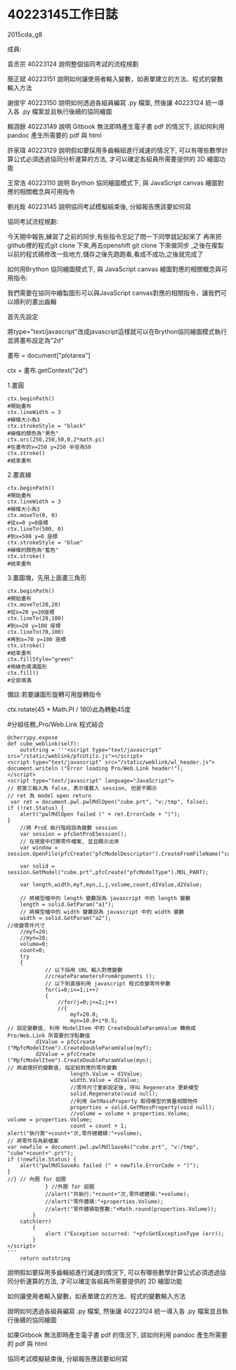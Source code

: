 # 40223145工作日誌

2015cda_g8

成員:

袁丞宗 40223124              說明整個協同考試的流程規劃

簡正斌 40223151              說明如何讓使用者輸入變數，如表單建立的方法、程式的變數輸入方法

謝俊宇 40223150              說明如何透過各組員編寫 .py 檔案, 然後讓 40223124 統一導入各 .py 檔案並且執行後續的協同繪圖

賴涵餘 40223149              說明 Gitbook 無法即時產生電子書 pdf 的情況下, 該如何利用 pandoc 產生所需要的 pdf 與 html

許家瑋 40223129              說明假如要採用多齒輪組進行減速的情況下, 可以有哪些數學計算公式必須透過協同分析運算的方法,                                    才可以確定各組員所需要提供的 2D 繪圖功能

王常浩 40223110              說明 Brython 協同繪圖模式下, 與 JavaScript canvas 繪圖對應的相關概念與可用指令

劉兆銓 40223145              說明協同考試模擬結束後, 分組報告應該要如何寫


協同考試流程規劃:


今天期中報告,練習了之前的同步,有些指令忘記了問一下同學就記起來了
再來把github裡的程式git clone 下來,再去openshift git clone 下來做同步
,之後在複製以前的程式碼修改一些地方,儲存之後先跑跑看,看成不成功,之後就完成了











如何用Brython 協同繪圖模式下, 與 JavaScript canvas 繪圖對應的相關概念與可用指令:


我們需要在協同中繪製圖形可以與JavaScript canvas對應的相關指令，讓我們可以順利的畫出齒輪

首先先設定

<script src="/static/Cango2D.js" type="text/javascript"></script>

<script src="/static/gearUtils-04.js" type="text/javascript"></script>

將type="text/javascript"改成javascript這樣就可以在Brython協同繪圖模式執行並將畫布設定為"2d"

畫布 = document["plotarea"]

ctx = 畫布.getContext("2d")



1.畫圓
```
ctx.beginPath() 
#開始畫布
ctx.lineWidth = 3 
#線條大小為3
ctx.strokeStyle = "black" 
#線條的顏色為"黑色"
ctx.arc(250,250,50,0,2*math.pi)  
#在畫布的x=250 y=250 半徑為50
ctx.stroke() 
#結束畫布
```


2.畫直線
```
ctx.beginPath() 
#開始畫布
ctx.lineWidth = 3 
#線條大小為3
ctx.moveTo(0, 0)  
#從x=0 y=0座標
ctx.lineTo(500, 0) 
#到x=500 y=0 座標
ctx.strokeStyle = "blue" 
#線條的顏色為"藍色"
ctx.stroke() 
#結束畫布
```



3.畫圖塊，先用上面畫三角形
```
ctx.beginPath() 
#開始畫布
ctx.moveTo(20,20) 
#從x=20 y=20座標
ctx.lineTo(20,100) 
#到x=20 y=100 座標
ctx.lineTo(70,100) 
#再到x=70 y=100 座標
ctx.stroke() 
#結束畫布
ctx.fillStyle="green" 
#用綠色填滿圖形
ctx.fill() 
#全部填滿
```


備註:若要讓圖形旋轉可用旋轉指令

ctx.rotate(45 * Math.PI / 180)此為轉動45度

#分組任務_Pro/Web.Link 程式結合
```
@cherrypy.expose
def cube_weblink(self):
    outstring = '''<script type="text/javascript" src="/static/weblink/pfcUtils.js"></script>
<script type="text/javascript" src="/static/weblink/wl_header.js">
document.writeln ("Error loading Pro/Web.Link header!");
</script>
<script type="text/javascript" language="JavaScript">
// 若第三輸入為 false, 表示僅載入 session, 但是不顯示
// ret 為 model open return
 var ret = document.pwl.pwlMdlOpen("cube.prt", "v:/tmp", false);
if (!ret.Status) {
    alert("pwlMdlOpen failed (" + ret.ErrorCode + ")");
}
    //將 ProE 執行階段設為變數 session
    var session = pfcGetProESession();
    // 在視窗中打開零件檔案, 並且顯示出來
    var window = session.OpenFile(pfcCreate("pfcModelDescriptor").CreateFromFileName("cube.prt"));
    
    var solid = session.GetModel("cube.prt",pfcCreate("pfcModelType").MDL_PART);
    
    var length,width,myf,myn,i,j,volume,count,d1Value,d2Value;
    
    // 將模型檔中的 length 變數設為 javascript 中的 length 變數
    length = solid.GetParam("a1");
    // 將模型檔中的 width 變數設為 javascript 中的 width 變數
    width = solid.GetParam("a2");
//改變零件尺寸
    //myf=20;
    //myn=20;
    volume=0;
    count=0;
    try
    {
            // 以下採用 URL 輸入對應變數
            //createParametersFromArguments ();
            // 以下則直接利用 javascript 程式改變零件參數
            for(i=0;i<=1;i++)
            {
                //for(j=0;j<=2;j++)
                //{
                    myf=20.0;
                    myn=10.0+i*0.5;
// 設定變數值, 利用 ModelItem 中的 CreateDoubleParamValue 轉換成 Pro/Web.Link 所需要的浮點數值
         d1Value = pfcCreate ("MpfcModelItem").CreateDoubleParamValue(myf);
         d2Value = pfcCreate ("MpfcModelItem").CreateDoubleParamValue(myn);
// 將處理好的變數值, 指定給對應的零件變數
                    length.Value = d1Value;
                    width.Value = d2Value;
                    //零件尺寸重新設定後, 呼叫 Regenerate 更新模型
                    solid.Regenerate(void null);
                    //利用 GetMassProperty 取得模型的質量相關物件
                    properties = solid.GetMassProperty(void null);
                    //volume = volume + properties.Volume;
volume = properties.Volume;
                    count = count + 1;
alert("執行第"+count+"次,零件總體積:"+volume);
// 將零件存為新檔案
var newfile = document.pwl.pwlMdlSaveAs("cube.prt", "v:/tmp", "cube"+count+".prt");
if (!newfile.Status) {
    alert("pwlMdlSaveAs failed (" + newfile.ErrorCode + ")");
}
//} // 內圈 for 迴圈
            } //外圈 for 迴圈
            //alert("共執行:"+count+"次,零件總體積:"+volume);
            //alert("零件體積:"+properties.Volume);
            //alert("零件體積取整數:"+Math.round(properties.Volume));
        }
    catch(err)
        {
            alert ("Exception occurred: "+pfcGetExceptionType (err));
        }
</script>
'''
    return outstring
```









說明假如要採用多齒輪組進行減速的情況下, 可以有哪些數學計算公式必須透過協同分析運算的方法,  才可以確定各組員所需要提供的 2D 繪圖功能














如何讓使用者輸入變數，如表單建立的方法、程式的變數輸入方法












說明如何透過各組員編寫 .py 檔案, 然後讓 40223124 統一導入各 .py 檔案並且執行後續的協同繪圖









如果Gitbook 無法即時產生電子書 pdf 的情況下, 該如何利用 pandoc 產生所需要的 pdf 與 html
















協同考試模擬結束後, 分組報告應該要如何寫













